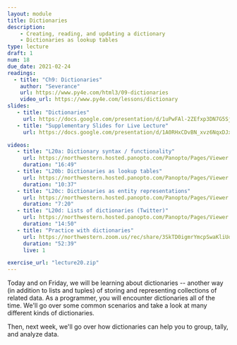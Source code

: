 ```yaml
---
layout: module
title: Dictionaries
description: 
    - Creating, reading, and updating a dictionary
    - Dictionaries as lookup tables
type: lecture
draft: 1
num: 18
due_date: 2021-02-24
readings:
  - title: "Ch9: Dictionaries"
    author: "Severance"
    url: https://www.py4e.com/html3/09-dictionaries
    video_url: https://www.py4e.com/lessons/dictionary
slides: 
   - title: "Dictionaries"
     url: https://docs.google.com/presentation/d/1uPwFAl-2ZEfxp3DN7G5Sj2yVRPeKSKnv0WsPivu9-M4/edit?usp=sharing
   - title: "Supplementary Slides for Live Lecture"
     url: https://docs.google.com/presentation/d/1A0RHxCDvBN_xvz6NqxDJxX2hkQcpFBlG1C0DiJG8Bf8/edit?usp=sharing

videos:
   - title: "L20a: Dictionary syntax / functionality"
     url: https://northwestern.hosted.panopto.com/Panopto/Pages/Viewer.aspx?id=00f44615-f673-4f23-aad1-ac66002d1d3e
     duration: "16:49"
   - title: "L20b: Dictionaries as lookup tables"
     url: https://northwestern.hosted.panopto.com/Panopto/Pages/Viewer.aspx?id=aaf282ab-1c41-410e-a6cd-ac66002d1ca4
     duration: "10:37"
   - title: "L20c: Dictionaries as entity representations"
     url: https://northwestern.hosted.panopto.com/Panopto/Pages/Viewer.aspx?id=bf0fea18-9e86-4fdb-b463-ac66002d1d0c
     duration: "7:20"
   - title: "L20d: Lists of dictionaries (Twitter)"
     url: https://northwestern.hosted.panopto.com/Panopto/Pages/Viewer.aspx?id=c8d001fc-c385-4f3a-b8c5-ac66002d1cdc
     duration: "14:50"
   - title: "Practice with dictionaries"
     url: https://northwestern.zoom.us/rec/share/3SkTD0igmrYmcpSwaKliUopIKaRuyjEWtP0bwo9SRN3PQ4SEmn1yfwgLEHCOKK1v.NupDxRshetxgxCxK?startTime=1604506591000
     duration: "52:39"
     live: 1

exercise_url: "lecture20.zip"
---
```


Today and on Friday, we will be learning about dictionaries -- another way (in addition to lists and tuples) of storing and representing collections of related data. As a programmer, you will encounter dictionaries all of the time. We'll go over some common scenarios and take a look at many different kinds of dictionaries.

Then, next week, we'll go over how dictionaries can help you to group, tally, and analyze data.
